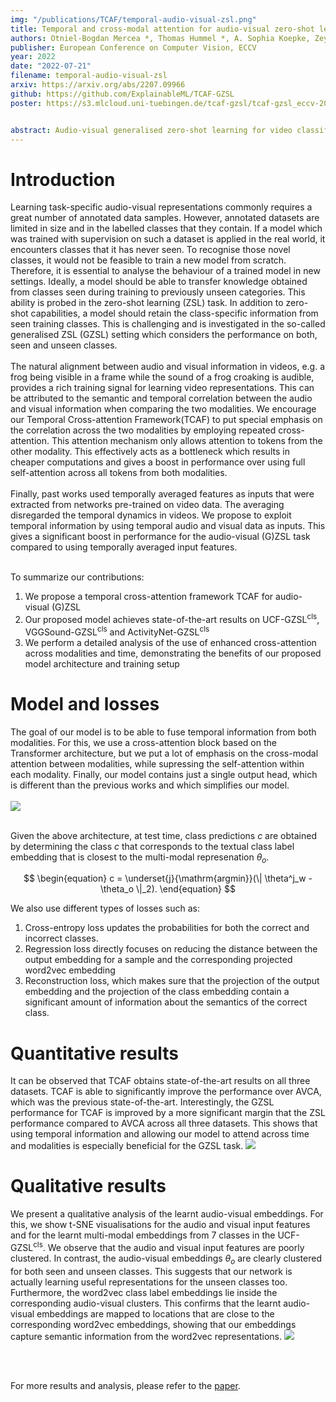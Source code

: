 ```yaml
---
img: "/publications/TCAF/temporal-audio-visual-zsl.png"
title: Temporal and cross-modal attention for audio-visual zero-shot learning
authors: Otniel-Bogdan Mercea *, Thomas Hummel *, A. Sophia Koepke, Zeynep Akata
publisher: European Conference on Computer Vision, ECCV
year: 2022
date: "2022-07-21"
filename: temporal-audio-visual-zsl
arxiv: https://arxiv.org/abs/2207.09966
github: https://github.com/ExplainableML/TCAF-GZSL
poster: https://s3.mlcloud.uni-tuebingen.de/tcaf-gzsl/tcaf-gzsl_eccv-2022_poster.pdf


abstract: Audio-visual generalised zero-shot learning for video classification requires understanding the relations between the audio and visual information in order to be able to recognise samples from novel, previously unseen classes at test time. The natural semantic and temporal alignment between audio and visual data in video data can be exploited to learn powerful representations that generalise to unseen classes at test time. We propose a multi-modal and Temporal Cross-attention Framework, TCAF, for audio-visual generalised zero-shot learning. Its inputs are temporally aligned audio and visual features that are obtained from pre-trained networks. Encouraging the framework to focus on cross-modal correspondence across time instead of self-attention within the modalities boosts the performance significantly. We show that our proposed framework that ingests temporal features yields state-of-the-art performance on the UCF-GZSL<sup>cls</sup>, VGGSound-GZSL<sup>cls</sup>, and ActivityNet-GZSL<sup>cls</sup> benchmarks for (generalised) zero-shot learning.
---
```


# Introduction

Learning task-specific audio-visual representations commonly requires a great number of annotated data samples. However, annotated datasets are limited in size and in the labelled classes that they contain. If a model which was trained with supervision on such a dataset is applied in the real world, it encounters classes that it has never seen. To recognise those novel classes, it would not be feasible to train a new model from scratch. Therefore, it is essential to analyse the behaviour of a trained model in new settings. Ideally, a model should be able to transfer knowledge obtained from classes seen during training to previously unseen categories. This ability is probed in the zero-shot learning (ZSL) task. In addition to zero-shot capabilities, a model should retain the class-specific information from seen training classes. This is challenging and is investigated in the so-called generalised ZSL (GZSL) setting which considers the performance on both, seen and unseen classes. 
<br/><br/>
The natural alignment between audio and visual information in videos, e.g. a frog being visible in a frame while the sound of a frog croaking is audible, provides a rich training signal for learning video representations. This can be attributed to the semantic and temporal correlation between the audio and visual information when comparing the two modalities. We encourage our Temporal Cross-attention Framework(TCAF) to put special emphasis on the correlation across the two modalities by employing repeated cross-attention. This attention mechanism only allows attention to tokens from the other modality. This effectively acts as a bottleneck which results in cheaper computations and gives a boost in performance over using full self-attention across all tokens from both modalities.
<br/><br/>
Finally, past works used temporally averaged features as inputs that were extracted from networks pre-trained on video data. The averaging disregarded the temporal dynamics in videos. We propose to exploit temporal information by using temporal audio and visual data as inputs. This gives a significant boost in performance for the audio-visual (G)ZSL task compared to using temporally averaged input features.
<br/><br/>

To summarize our contributions:

1. We propose a temporal cross-attention framework TCAF for audio-visual (G)ZSL
2. Our proposed model achieves state-of-the-art results on UCF-GZSL<sup>cls</sup>, VGGSound-GZSL<sup>cls</sup> and ActivityNet-GZSL<sup>cls</sup>
3. We perform a detailed analysis of the use of enhanced cross-attention across modalities and time, demonstrating the benefits of our proposed model architecture and training setup



# Model and losses

The goal of our model is to be able to fuse temporal information from both modalities. For this, we use a cross-attention block based on the Transformer architecture, but we put a lot of emphasis on the cross-modal attention between modalities, while supressing the self-attention within each modality. Finally, our model contains just a single output head, which is different than the previous works and which simplifies our model.
<br/><br/>
![](/publications/TCAF/architecture.png)
<br/><br/>

Given the above architecture, at test time, class predictions $c$ are obtained by determining the class $c$ that corresponds to the textual class label embedding that is closest to the multi-modal represenation $\theta_o$. 

$$
\begin{equation}
    c = \underset{j}{\mathrm{argmin}}(\| \theta^j_w - \theta_o \|_2).
\end{equation}
$$


We also use different types of losses such as:

1. Cross-entropy loss updates the probabilities for both the correct and incorrect classes.
2. Regression loss directly focuses on reducing the distance between the output embedding for a sample and the corresponding projected word2vec embedding
3. Reconstruction loss, which makes sure that the projection of the output embedding and the projection of the class embedding contain a significant amount of information about the semantics of the correct class.


# Quantitative results

It can be observed that TCAF obtains state-of-the-art results on all three datasets. TCAF is able to significantly improve the performance over AVCA, which was the previous state-of-the-art. Interestingly, the GZSL performance for TCAF is improved by a more significant margin that the ZSL performance compared to AVCA across all three datasets. This shows that using temporal information and allowing our model to attend across time and modalities is especially beneficial for the GZSL task. 
![](/publications/TCAF/results.png)

# Qualitative results

We present a qualitative analysis of the learnt audio-visual embeddings. For this, we show t-SNE visualisations for the audio and visual input features and for the learnt multi-modal embeddings from 7 classes in the UCF-GZSL<sup>cls</sup>. We observe that the audio and visual input features are poorly clustered. In contrast, the audio-visual embeddings $\theta_o$ are clearly clustered for both seen and unseen classes. This suggests that our network is actually learning useful representations for the unseen classes too. Furthermore, the word2vec class label embeddings lie inside the corresponding audio-visual clusters. This confirms that the learnt audio-visual embeddings are mapped to locations that are close to the corresponding word2vec embeddings, showing that our embeddings capture semantic information from the word2vec representations.
![](/publications/TCAF/tsne.png)

<br/><br/>

For more results and analysis, please refer to the [paper](https://arxiv.org/abs/2207.09966).
